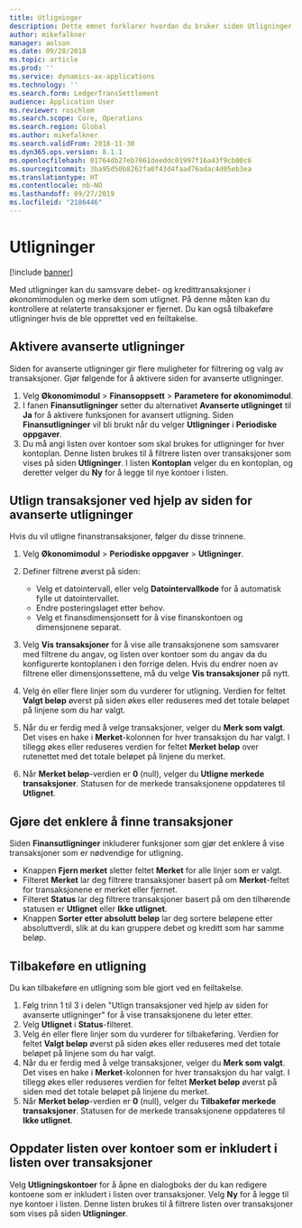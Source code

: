 ```yaml
---
title: Utligninger
description: Dette emnet forklarer hvordan du bruker siden Utligninger til å utligne finanstransaksjoner og tilbakeføre utligninger.
author: mikefalkner
manager: aolson
ms.date: 09/28/2018
ms.topic: article
ms.prod: ''
ms.service: dynamics-ax-applications
ms.technology: ''
ms.search.form: LedgerTransSettlement
audience: Application User
ms.reviewer: roschlom
ms.search.scope: Core, Operations
ms.search.region: Global
ms.author: mikefalkner
ms.search.validFrom: 2018-11-30
ms.dyn365.ops.version: 8.1.1
ms.openlocfilehash: 01764db27eb7061deeddc01997f16a43f9cb00c6
ms.sourcegitcommit: 3ba95d50b8262fa0f43d4faad76adac4d05eb3ea
ms.translationtype: HT
ms.contentlocale: nb-NO
ms.lasthandoff: 09/27/2019
ms.locfileid: "2186446"
---
```

# <a name="ledger-settlements"></a>Utligninger

[!include [banner](../includes/banner.md)]

Med utligninger kan du samsvare debet- og kredittransaksjoner i økonomimodulen og merke dem som utlignet. På denne måten kan du kontrollere at relaterte transaksjoner er fjernet. Du kan også tilbakeføre utligninger hvis de ble opprettet ved en feiltakelse.

## <a name="enable-advanced-ledger-settlements"></a>Aktivere avanserte utligninger

Siden for avanserte utligninger gir flere muligheter for filtrering og valg av transaksjoner. Gjør følgende for å aktivere siden for avanserte utligninger.

1. Velg **Økonomimodul** \> **Finansoppsett** \> **Parametere for økonomimodul**. 
2. I fanen **Finansutligninger** setter du alternativet **Avanserte utligninget** til **Ja** for å aktivere funksjonen for avansert utligning. Siden **Finansutligninger** vil bli brukt når du velger **Utligninger** i **Periodiske oppgaver**. 
3. Du må angi listen over kontoer som skal brukes for utligninger for hver kontoplan. Denne listen brukes til å filtrere listen over transaksjoner som vises på siden **Utligninger**. I listen **Kontoplan** velger du en kontoplan, og deretter velger du **Ny** for å legge til nye kontoer i listen.

## <a name="settle-transactions-by-using-the-advanced-ledger-settlements-page"></a>Utlign transaksjoner ved hjelp av siden for avanserte utligninger

Hvis du vil utligne finanstransaksjoner, følger du disse trinnene.

1. Velg **Økonomimodul** \> **Periodiske oppgaver** \> **Utligninger**.
2. Definer filtrene øverst på siden:

    - Velg et datointervall, eller velg **Datointervallkode** for å automatisk fylle ut datointervallet.
    - Endre posteringslaget etter behov.
    - Velg et finansdimensjonsett for å vise finanskontoen og dimensjonene separat.

3. Velg **Vis transaksjoner** for å vise alle transaksjonene som samsvarer med filtrene du angav, og listen over kontoer som du angav da du konfigurerte kontoplanen i den forrige delen. Hvis du endrer noen av filtrene eller dimensjonssettene, må du velge **Vis transaksjoner** på nytt.
4. Velg én eller flere linjer som du vurderer for utligning. Verdien for feltet **Valgt beløp** øverst på siden økes eller reduseres med det totale beløpet på linjene som du har valgt.
5. Når du er ferdig med å velge transaksjoner, velger du **Merk som valgt**. Det vises en hake i **Merket**-kolonnen for hver transaksjon du har valgt. I tillegg økes eller reduseres verdien for feltet **Merket beløp** over rutenettet med det totale beløpet på linjene du merket.
6. Når **Merket beløp**-verdien er **0** (null), velger du **Utligne merkede transaksjoner**. Statusen for de merkede transaksjonene oppdateres til **Utlignet**.

## <a name="make-transactions-easier-to-find"></a>Gjøre det enklere å finne transaksjoner

Siden **Finansutligninger** inkluderer funksjoner som gjør det enklere å vise transaksjoner som er nødvendige for utligning.

- Knappen **Fjern merket** sletter feltet **Merket** for alle linjer som er valgt.
- Filteret **Merket** lar deg filtrere transaksjoner basert på om **Merket**-feltet for transaksjonene er merket eller fjernet.
- Filteret **Status** lar deg filtrere transaksjoner basert på om den tilhørende statusen er **Utlignet** eller **Ikke utlignet**.
- Knappen **Sorter etter absolutt beløp** lar deg sortere beløpene etter absoluttverdi, slik at du kan gruppere debet og kreditt som har samme beløp.

## <a name="reverse-a-settlement"></a>Tilbakeføre en utligning

Du kan tilbakeføre en utligning som ble gjort ved en feiltakelse.

1. Følg trinn 1 til 3 i delen "Utlign transaksjoner ved hjelp av siden for avanserte utligninger" for å vise transaksjonene du leter etter.
2. Velg **Utlignet** i **Status**-filteret.
3. Velg én eller flere linjer som du vurderer for tilbakeføring. Verdien for feltet **Valgt beløp** øverst på siden økes eller reduseres med det totale beløpet på linjene som du har valgt.
4. Når du er ferdig med å velge transaksjoner, velger du **Merk som valgt**. Det vises en hake i **Merket**-kolonnen for hver transaksjon du har valgt. I tillegg økes eller reduseres verdien for feltet **Merket beløp** øverst på siden med det totale beløpet på linjene du merket.
5. Når **Merket beløp**-verdien er **0** (null), velger du **Tilbakefør merkede transaksjoner**. Statusen for de merkede transaksjonene oppdateres til **Ikke utlignet**.

## <a name="update-the-list-of-accounts-that-are-included-in-the-list-of-transactions"></a>Oppdater listen over kontoer som er inkludert i listen over transaksjoner

Velg **Utligningskontoer** for å åpne en dialogboks der du kan redigere kontoene som er inkludert i listen over transaksjoner. Velg **Ny** for å legge til nye kontoer i listen. Denne listen brukes til å filtrere listen over transaksjoner som vises på siden **Utligninger**.
